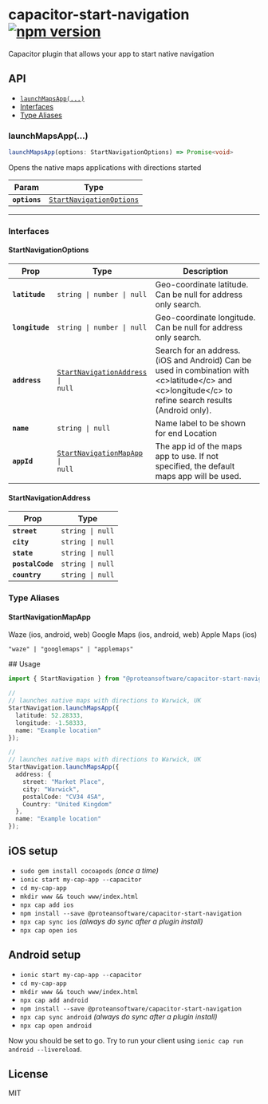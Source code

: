 # capacitor-start-navigation [![npm version](https://badge.fury.io/js/%40proteansoftware%2Fcapacitor-start-navigation.svg)](https://badge.fury.io/js/%40proteansoftware%2Fcapacitor-start-navigation)

Capacitor plugin that allows your app to start native navigation


## API

<docgen-index>

* [`launchMapsApp(...)`](#launchmapsapp)
* [Interfaces](#interfaces)
* [Type Aliases](#type-aliases)

</docgen-index>

<docgen-api>
<!--Update the source file JSDoc comments and rerun docgen to update the docs below-->

### launchMapsApp(...)

```typescript
launchMapsApp(options: StartNavigationOptions) => Promise<void>
```

Opens the native maps applications with directions started

| Param         | Type                                                                      |
| ------------- | ------------------------------------------------------------------------- |
| **`options`** | <code><a href="#startnavigationoptions">StartNavigationOptions</a></code> |

--------------------


### Interfaces


#### StartNavigationOptions

| Prop            | Type                                                                              | Description                                                                                                                                                                    |
| --------------- | --------------------------------------------------------------------------------- | ------------------------------------------------------------------------------------------------------------------------------------------------------------------------------ |
| **`latitude`**  | <code>string \| number \| null</code>                                             | Geo-coordinate latitude. Can be null for address only search.                                                                                                                  |
| **`longitude`** | <code>string \| number \| null</code>                                             | Geo-coordinate longitude. Can be null for address only search.                                                                                                                 |
| **`address`**   | <code><a href="#startnavigationaddress">StartNavigationAddress</a> \| null</code> | Search for an address. (iOS and Android) Can be used in combination with &lt;c&gt;latitude&lt;/c&gt; and &lt;c&gt;longitude&lt;/c&gt; to refine search results (Android only). |
| **`name`**      | <code>string \| null</code>                                                       | Name label to be shown for end Location                                                                                                                                        |
| **`appId`**     | <code><a href="#startnavigationmapapp">StartNavigationMapApp</a> \| null</code>   | The app id of the maps app to use. If not specified, the default maps app will be used.                                                                                        |


#### StartNavigationAddress

| Prop             | Type                        |
| ---------------- | --------------------------- |
| **`street`**     | <code>string \| null</code> |
| **`city`**       | <code>string \| null</code> |
| **`state`**      | <code>string \| null</code> |
| **`postalCode`** | <code>string \| null</code> |
| **`country`**    | <code>string \| null</code> |


### Type Aliases


#### StartNavigationMapApp

Waze (ios, android, web)
Google Maps (ios, android, web)
Apple Maps (ios)

<code>"waze" | "googlemaps" | "applemaps"</code>

</docgen-api>
## Usage

```ts
import { StartNavigation } from "@proteansoftware/capacitor-start-navigation";

//
// launches native maps with directions to Warwick, UK
StartNavigation.launchMapsApp({
  latitude: 52.28333,
  longitude: -1.58333,
  name: "Example location"
});

//
// launches native maps with directions to Warwick, UK
StartNavigation.launchMapsApp({
  address: {
    street: "Market Place",
    city: "Warwick",
    postalCode: "CV34 4SA",
    Country: "United Kingdom"
  },
  name: "Example location"
});

```

## iOS setup

- `sudo gem install cocoapods` _(once a time)_
- `ionic start my-cap-app --capacitor`
- `cd my-cap-app`
- `mkdir www && touch www/index.html`
- `npx cap add ios`
- `npm install --save @proteansoftware/capacitor-start-navigation`
- `npx cap sync ios` _(always do sync after a plugin install)_
- `npx cap open ios`

## Android setup

- `ionic start my-cap-app --capacitor`
- `cd my-cap-app`
- `mkdir www && touch www/index.html`
- `npx cap add android`
- `npm install --save @proteansoftware/capacitor-start-navigation`
- `npx cap sync android` _(always do sync after a plugin install)_
- `npx cap open android`

Now you should be set to go. Try to run your client using `ionic cap run android --livereload`.

## License

MIT